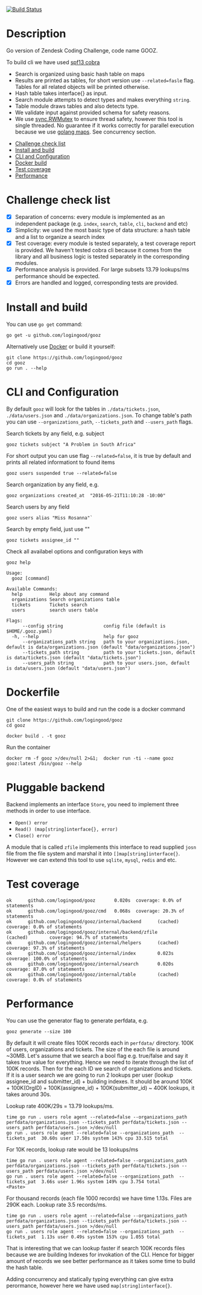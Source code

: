 [![Build Status](https://travis-ci.com/logingood/gooz.svg?branch=master)](https://travis-ci.com/logingood/gooz)

# Description

Go version of Zendesk Coding Challenge, code name GOOZ.

To build cli we have used [spf13 cobra](https://github.com/spf13/cobra)

* Search is organized using basic hash table on maps
* Results are printed as tables, for short version use `--related=fasle` flag.
  Tables for all related objects will be printed otherwise.
* Hash table takes interface{} as input.
* Search module attempts to detect types and makes everything `string`.
* Table module draws tables and also detects type.
* We validate input against provided schema for safety reasons.
* We use [sync.RWMutex](https://golang.org/pkg/sync/#RWMutex) to ensure thread
  safety, however this tool is single threaded. No guarantee if it works
  correctly for parallel execution because we use [golang
  maps](https://blog.golang.org/go-maps-in-action). See concurrency section.

- [Challenge check list](https://github.com/logingood/gooz#challenge-check-list)
- [Install and build](https://github.com/logingood/gooz#install-and-build)
- [CLI and Configuration](https://github.com/logingood/gooz#cli-and-configuration)
- [Docker build](https://github.com/logingood/gooz#dockerfile)
- [Test coverage](https://github.com/logingood/gooz#test-coverage)
- [Performance](https://github.com/logingood/gooz#performance)

# Challenge check list

- [x] Separation of concerns: every module is implemented as an independent
  package (e.g. `index`, `search`, `table`, `cli`, `backend` and etc)
- [x] Simplicity: we used the most basic type of data structure: a hash table
  and a list to organize a search index
- [x] Test coverage: every module is tested separately, a test coverage report
  is provided. We haven't tested cobra cli because it comes from the library
  and all business logic is tested separately in the corresponding modules.
- [x] Performance analysis is provided. For large subsets 13.79 lookups/ms
  performance should be expected.
- [x] Errors are handled and logged, corresponding tests are provided.

# Install and build

You can use `go get` command:

```
go get -u github.com/logingood/gooz
```

Alternatively use [Docker](https://github.com/logingood/gooz#dockerfile) or
build it yourself:
```
git clone https://github.com/logingood/gooz
cd gooz
go run . --help
```

# CLI and Configuration

By default `gooz` will look for the tables in `./data/tickets.json`,
`./data/users.json` and `./data/organizations.json`.  To change table's path
you can use `--organizations_path`, `--tickets_path` and `--users_path` flags.

Search tickets by any field, e.g. subject

```
gooz tickets subject "A Problem in South Africa"
```

For short output you can use flag `--related=false`, it is true by default and prints all related informationt to found items
```
gooz users suspended true --related=false
```

Search organization by any field, e.g.

```
gooz organizations created_at  "2016-05-21T11:10:28 -10:00"
```

Search users by any field
```
gooz users alias "Miss Rosanna"`
```

Search by empty field, just use ""

```
gooz tickets assignee_id ""
```

Check all availabel options and configuration keys with

```
gooz help
```

```
Usage:
  gooz [command]

Available Commands:
  help          Help about any command
  organizations Search organizations table
  tickets       Tickets search
  users         search users table

Flags:
      --config string               config file (default is $HOME/.gooz.yaml)
  -h, --help                        help for gooz
      --organizations_path string   path to your organizations.json, default is data/organizations.json (default "data/organizations.json")
      --tickets_path string         path to your tickets.json, default is data/tickets.json (default "data/tickets.json")
      --users_path string           path to your users.json, default is data/users.json (default "data/users.json")
```

# Dockerfile

One of the easiest ways to build and run the code is a docker command

```
git clone https://github.com/logingood/gooz
cd gooz

docker build . -t gooz
```

Run the container
```
docker rm -f gooz >/dev/null 2>&1;  docker run -ti --name gooz gooz:latest /bin/gooz --help
```


# Pluggable backend

Backend implements an interface `Store`, you need to implement three methods in
order to use interface.

* `Open() error`
* `Read() (map[string]interface{}, error)`
* `Close() error`

A module that is called `zfile` implements this interface to read supplied
`josn` file from the file system and marshal it into `[]map[string]interface{}`.
However we can extend this tool to use `sqlite`, `mysql`, `redis` and etc.

# Test coverage

```
ok      github.com/logingood/gooz       0.020s  coverage: 0.0% of statements
ok      github.com/logingood/gooz/cmd   0.068s  coverage: 20.3% of statements
ok      github.com/logingood/gooz/internal/backend      (cached)        coverage: 0.0% of statements
ok      github.com/logingood/gooz/internal/backend/zfile        (cached)        coverage: 94.7% of statements
ok      github.com/logingood/gooz/internal/helpers      (cached)        coverage: 97.3% of statements
ok      github.com/logingood/gooz/internal/index        0.023s  coverage: 100.0% of statements
ok      github.com/logingood/gooz/internal/search       0.020s  coverage: 87.0% of statements
ok      github.com/logingood/gooz/internal/table        (cached)        coverage: 0.0% of statements
```

# Performance

You can use the generator flag to generate perfdata, e.g.
```
gooz generate --size 100
```

By default it will create files 100K records each in `perfdata/` directory. 100K of users, organizations and tickets. The size of the each file is around ~30MB.
Let's assume that we search a bool flag e.g. true/false and say it takes true value for everything. Hence we need to iterate through the list of 100K records. Then for the each ID we search of organizations and tickets. If it is a user search we are going to run 2 lookups per user (lookup assignee_id and submitter_id) + building indexes. It should be around 100K + 100K(OrgID) + 100K(assignee_id) + 100K(submitter_id) ~ 400K lookups, it takes around 30s.

Lookup rate  400K/29s = 13.79 lookups/ms.

```
time go run . users role agent --related=false --organizations_path perfdata/organizations.json --tickets_path perfdata/tickets.json --users_path perfdata/users.json >/dev/null
go run . users role agent --related=false --organizations_path  --tickets_pat  30.60s user 17.50s system 143% cpu 33.515 total

```

For 10K records, lookup rate would be 13 lookups/ms

```
time go run . users role agent --related=false --organizations_path perfdata/organizations.json --tickets_path perfdata/tickets.json --users_path perfdata/users.json >/dev/null
go run . users role agent --related=false --organizations_path  --tickets_pat  3.66s user 1.96s system 149% cpu 3.754 total
<Paste>
```

For thousand records (each file 1000 records) we have time 1.13s. Files are 290K each. Lookup rate 3.5 records/ms.

```
time go run . users role agent --related=false --organizations_path perfdata/organizations.json --tickets_path perfdata/tickets.json --users_path perfdata/users.json >/dev/null
go run . users role agent --related=false --organizations_path  --tickets_pat  1.13s user 0.49s system 153% cpu 1.055 total
```

That is interesting that we can lookup faster if search 100K records files because we are building Indexes for invokation of the CLI. Hence for bigger amount of records we see better performance as it takes some time to build
the hash table.

Adding concurrency and statically typing everything can give extra perormance, however here we have used `map[string]interface{}`.

